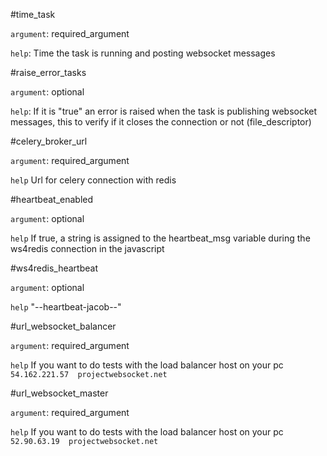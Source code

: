 #time_task

`argument`: required_argument

`help`: Time the task is running and posting websocket messages

#raise_error_tasks

`argument`: optional

`help`: If it is "true" an error is raised when the task is publishing websocket messages, this to verify if it closes the connection or not (file_descriptor)

#celery_broker_url

`argument`: required_argument

`help` Url for celery connection with redis

#heartbeat_enabled

`argument`: optional

`help` If true, a string is assigned to the heartbeat_msg variable during the ws4redis connection in the javascript

#ws4redis_heartbeat

`argument`: optional

`help` "--heartbeat-jacob--"

#url_websocket_balancer

`argument`: required_argument

`help` If you want to do tests with the load balancer host on your pc `54.162.221.57  projectwebsocket.net`

#url_websocket_master

`argument`: required_argument

`help` If you want to do tests with the load balancer host on your pc `52.90.63.19  projectwebsocket.net`